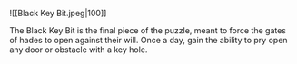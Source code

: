 ![[Black Key Bit.jpeg|100]]

The Black Key Bit is the final piece of the puzzle, meant to force the gates of hades to open against their will.
Once a day, gain the ability to pry open any door or obstacle with a key hole.

